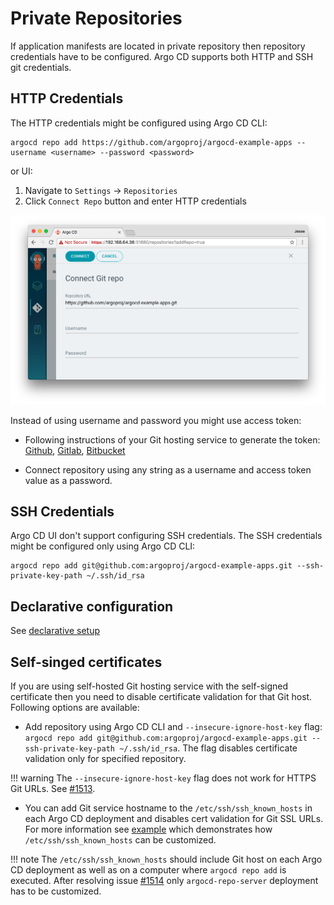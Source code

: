 # Private Repositories

If application manifests are located in private repository then repository credentials have to be configured. Argo CD supports both HTTP and SSH git credentials.

## HTTP Credentials

The HTTP credentials might be configured using Argo CD CLI:

```
argocd repo add https://github.com/argoproj/argocd-example-apps --username <username> --password <password>
```

or UI:

1. Navigate to `Settings` -> `Repositories`
1. Click `Connect Repo` button and enter HTTP credentials

![connect repo](../assets/connect_repo.png)

Instead of using username and password you might use access token:
- Following instructions of your Git hosting service to generate the token:
[Github](https://help.github.com/en/articles/creating-a-personal-access-token-for-the-command-line),
[Gitlab](https://docs.gitlab.com/ee/user/project/deploy_tokens/),
[Bitbucket](https://confluence.atlassian.com/bitbucketserver/personal-access-tokens-939515499.html)

- Connect repository using any string as a username and access token value as a password.

## SSH Credentials

Argo CD UI don't support configuring SSH credentials. The SSH credentials might be configured only using Argo CD CLI:

```
argocd repo add git@github.com:argoproj/argocd-example-apps.git --ssh-private-key-path ~/.ssh/id_rsa
```

## Declarative configuration
See [declarative setup](../operator-manual/declarative-setup#Repositories)

## Self-singed certificates

If you are using self-hosted Git hosting service with the self-signed certificate then you need to disable certificate validation for that Git host.
Following options are available:

* Add repository using Argo CD CLI and `--insecure-ignore-host-key` flag:
`argocd repo add git@github.com:argoproj/argocd-example-apps.git --ssh-private-key-path ~/.ssh/id_rsa`. The flag disables certificate validation only for specified repository.

!!! warning
    The `--insecure-ignore-host-key` flag does not work for HTTPS Git URLs. See [#1513](https://github.com/argoproj/argo-cd/issues/1513).

* You can add Git service hostname to the `/etc/ssh/ssh_known_hosts` in each Argo CD deployment and disables cert validation for Git SSL URLs. For more information see 
[example](https://github.com/argoproj/argo-cd/tree/master/examples/known-hosts) which demonstrates how `/etc/ssh/ssh_known_hosts` can be customized.

!!! note
    The `/etc/ssh/ssh_known_hosts` should include Git host on each Argo CD deployment as well as on a computer where `argocd repo add` is executed. After resolving issue
    [#1514](https://github.com/argoproj/argo-cd/issues/1514) only `argocd-repo-server` deployment has to be customized.
